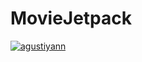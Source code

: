 # MovieJetpack
[![agustiyann](https://circleci.com/gh/agustiyann/MovieJetpack.svg?style=svg)](https://circleci.com/gh/agustiyann/MovieJetpack)
